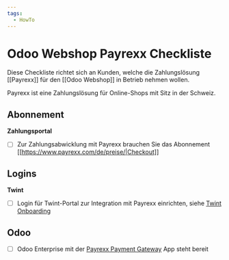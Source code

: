```yaml
---
tags:
  - HowTo
---
```


# Odoo Webshop Payrexx Checkliste

Diese Checkliste richtet sich an Kunden, welche die Zahlungslösung [[Payrexx]] für den [[Odoo Webshop]] in Betrieb nehmen wollen.

Payrexx ist eine Zahlungslösung für Online-Shops mit Sitz in der Schweiz.

## Abonnement

**Zahlungsportal**

- [ ] Zur Zahlungsabwicklung mit Payrexx brauchen Sie das Abonnement [[https://www.payrexx.com/de/preise/|Checkout]]

## Logins

**Twint**

- [ ] Login für Twint-Portal zur Integration mit Payrexx einrichten, siehe [Twint Onboarding](https://www.twint.ch/acquirer/twint-acquiring-ag/?lang=de)

## Odoo

- [ ] Odoo Enterprise mit der [Payrexx Payment Gateway](https://apps.odoo.com/apps/modules/16.0/payment_payrexx/) App steht bereit
